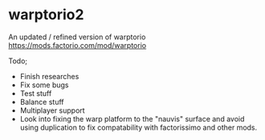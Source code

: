 # warptorio2
An updated / refined version of warptorio https://mods.factorio.com/mod/warptorio

Todo;

- Finish researches
- Fix some bugs
- Test stuff
- Balance stuff
- Multiplayer support
- Look into fixing the warp platform to the "nauvis" surface and avoid using duplication to fix compatability with factorissimo and other mods.
